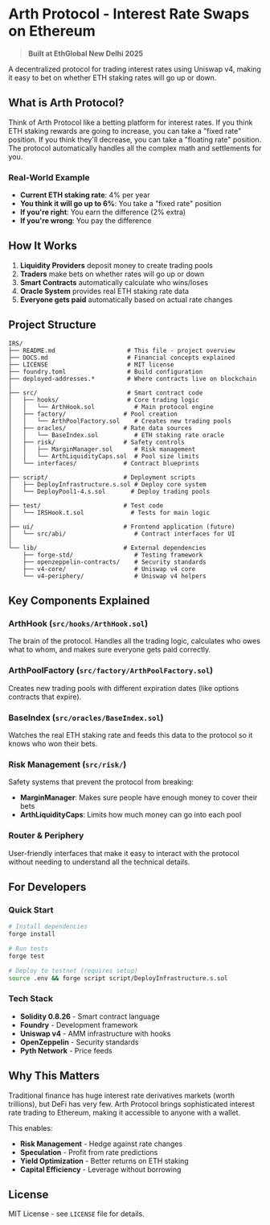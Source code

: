 # Arth Protocol - Interest Rate Swaps on Ethereum

> **Built at EthGlobal New Delhi 2025**

A decentralized protocol for trading interest rates using Uniswap v4, making it easy to bet on whether ETH staking rates will go up or down.

## What is Arth Protocol?

Think of Arth Protocol like a betting platform for interest rates. If you think ETH staking rewards are going to increase, you can take a "fixed rate" position. If you think they'll decrease, you can take a "floating rate" position. The protocol automatically handles all the complex math and settlements for you.

### Real-World Example

- **Current ETH staking rate**: 4% per year
- **You think it will go up to 6%**: You take a "fixed rate" position
- **If you're right**: You earn the difference (2% extra)
- **If you're wrong**: You pay the difference

## How It Works

1. **Liquidity Providers** deposit money to create trading pools
2. **Traders** make bets on whether rates will go up or down  
3. **Smart Contracts** automatically calculate who wins/loses
4. **Oracle System** provides real ETH staking rate data
5. **Everyone gets paid** automatically based on actual rate changes

## Project Structure

```
IRS/
├── README.md                    # This file - project overview
├── DOCS.md                      # Financial concepts explained
├── LICENSE                      # MIT license
├── foundry.toml                 # Build configuration
├── deployed-addresses.*         # Where contracts live on blockchain
│
├── src/                         # Smart contract code
│   ├── hooks/                   # Core trading logic
│   │   └── ArthHook.sol           # Main protocol engine
│   ├── factory/                # Pool creation
│   │   └── ArthPoolFactory.sol    # Creates new trading pools
│   ├── oracles/                # Rate data sources
│   │   └── BaseIndex.sol          # ETH staking rate oracle
│   ├── risk/                   # Safety controls
│   │   ├── MarginManager.sol      # Risk management
│   │   └── ArthLiquidityCaps.sol  # Pool size limits
│   └── interfaces/             # Contract blueprints
│
├── script/                     # Deployment scripts
│   ├── DeployInfrastructure.s.sol # Deploy core system
│   └── DeployPool1-4.s.sol       # Deploy trading pools
│
├── test/                       # Test code
│   └── IRSHook.t.sol             # Tests for main logic
│
├── ui/                         # Frontend application (future)
│   └── src/abi/                   # Contract interfaces for UI
│
└── lib/                        # External dependencies
    ├── forge-std/                 # Testing framework
    ├── openzeppelin-contracts/    # Security standards
    ├── v4-core/                   # Uniswap v4 core
    └── v4-periphery/              # Uniswap v4 helpers
```

## Key Components Explained

### ArthHook (`src/hooks/ArthHook.sol`)

The brain of the protocol. Handles all the trading logic, calculates who owes what to whom, and makes sure everyone gets paid correctly.

### ArthPoolFactory (`src/factory/ArthPoolFactory.sol`)

Creates new trading pools with different expiration dates (like options contracts that expire).

### BaseIndex (`src/oracles/BaseIndex.sol`)

Watches the real ETH staking rate and feeds this data to the protocol so it knows who won their bets.

### Risk Management (`src/risk/`)

Safety systems that prevent the protocol from breaking:

- **MarginManager**: Makes sure people have enough money to cover their bets
- **ArthLiquidityCaps**: Limits how much money can go into each pool

### Router & Periphery

User-friendly interfaces that make it easy to interact with the protocol without needing to understand all the technical details.

## For Developers

### Quick Start

```bash
# Install dependencies
forge install

# Run tests
forge test

# Deploy to testnet (requires setup)
source .env && forge script script/DeployInfrastructure.s.sol
```

### Tech Stack

- **Solidity 0.8.26** - Smart contract language
- **Foundry** - Development framework  
- **Uniswap v4** - AMM infrastructure with hooks
- **OpenZeppelin** - Security standards
- **Pyth Network** - Price feeds

## Why This Matters

Traditional finance has huge interest rate derivatives markets (worth trillions), but DeFi has very few. Arth Protocol brings sophisticated interest rate trading to Ethereum, making it accessible to anyone with a wallet.

This enables:

- **Risk Management** - Hedge against rate changes
- **Speculation** - Profit from rate predictions  
- **Yield Optimization** - Better returns on ETH staking
- **Capital Efficiency** - Leverage without borrowing

## License

MIT License - see `LICENSE` file for details.

